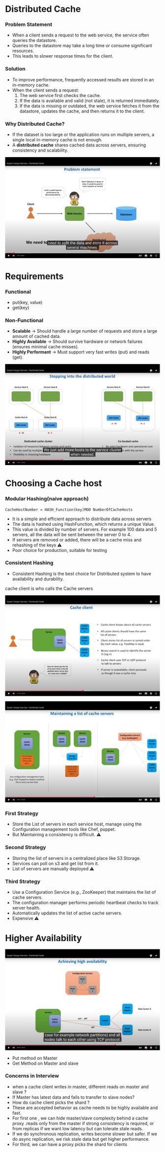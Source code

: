 # Distributed Cache

### Problem Statement
- When a client sends a request to the web service, the service often queries the datastore.
- Queries to the datastore may take a long time or consume significant resources.
- This leads to slower response times for the client.

### Solution
- To improve performance, frequently accessed results are stored in an in-memory cache.
- When the client sends a request:
    1. The web service first checks the cache.
    2. If the data is available and valid (not stale), it is returned immediately.
    3. If the data is missing or outdated, the web service fetches it from the datastore, updates the cache, and then returns it to the client.

### Why Distributed Cache?
- If the dataset is too large or the application runs on multiple servers, a single local in-memory cache is not enough.
- A **distributed cache** shares cached data across servers, ensuring consistency and scalability.

![cache.png](../../Pics/cache.png)
# Requirements
### Functional
 - put(key, value)
 - get(key)

### Non-Functional
- **Scalable** → Should handle a large number of requests and store a large amount of cached data.
- **Highly Available** → Should survive hardware or network failures (ensures minimal cache misses).
- **Highly Performant** → Must support very fast writes (put) and reads (get).

![DistributedCache.png](../../Pics/DistributedCache.png)

# Choosing a Cache host
### Modular Hashing(naive approach)
``` plaintext
CacheHostNumber = HASH_Function(key)MOD NumberOfCacheHosts
```
- It is a simple and efficient approach to distribute data across servers
- The data is hashed using HashFunction, which returns a unique Value.
- This value is divided by number of servers. For example 100 data and 5 servers, all the data will be sent between the server 0 to 4.
- If servers are removed or added, there will be a cache miss and rehashing of the keys ⚠️
- Poor choice for production, suitable for testing

### Consistent Hashing
 - Consistent Hashing is the best choice for Distributed system to have availability and durability.

cache client is who calls the Cache servers

![Client.png](../../Pics/Client.png)

![ServerListStrategy.png](../../Pics/ServerListStrategy.png)
### First Strategy
 - Store the List of servers in each service host, manage using the Configuration management tools like Chef, puppet.
 - But Maintaining a consistency is difficult. ⚠️

### Second Strategy
 - Storing the list of servers in a centralized place like S3 Storage.
 - Services can poll on s3 and get list from it.
 - List of servers are manually deployed ⚠️

### Third Strategy
 - Use a Configuration Service (e.g., ZooKeeper) that maintains the list of cache servers.
 - The configuration manager performs periodic heartbeat checks to track server health.
 - Automatically updates the list of active cache servers.
 - Expensive ⚠️

# Higher Availability
![img.png](img.png)

- Put method on Master
- Get Method on Master and slave

### Concerns in Interview
 - when a cache client writes in master, different reads on master and slave ?
 - If Master has latest data and fails to transfer to slave nodes?
 - How do cache client picks the shard ?
- These are accepted behavior as cache needs to be highly available and fast.
- For first one , we can hide master/slave complexity behind a cache proxy .reads only from the master if strong consistency is required, or from replicas if we want low latency but can tolerate stale reads.
- If we do synchronous replication, writes become slower but safer. If we do async replication, we risk stale data but get higher performance.
- For third, we can have a proxy picks the shard for clients